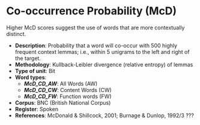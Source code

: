 # Co-occurrence Probability (McD)

Higher McD scores suggest the use of words that are more contextually distinct.
- **Description**: Probability that a word will co-occur with 500 highly frequent context lemmas; i.e., within 5 unigrams to the left and right of the target.
- **Methodology**: Kullback-Leibler divergence (relative entropy) of lemmas
- **Type of unit**: Bit
- **Word types**:
    - ***McD_CD_AW***: All Words (AW)
    - ***McD_CD_CW***: Content Words (CW)
    - ***McD_CD_FW***: Function words (FW)
- **Corpus**: BNC (British National Corpus)
- **Register**: Spoken
- **References**: McDonald & Shillcock, 2001; Burnage & Dunlop, 1992/3 ???